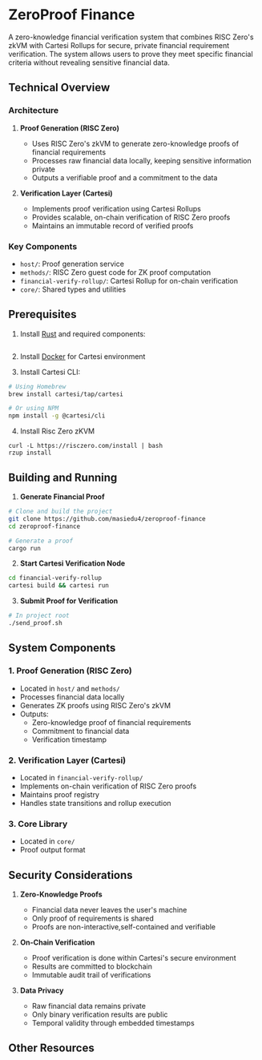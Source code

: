 # ZeroProof Finance

A zero-knowledge financial verification system that combines RISC Zero's zkVM with Cartesi Rollups for secure, private financial requirement verification. The system allows users to prove they meet specific financial criteria without revealing sensitive financial data.

## Technical Overview

### Architecture
1. **Proof Generation (RISC Zero)**
   - Uses RISC Zero's zkVM to generate zero-knowledge proofs of financial requirements
   - Processes raw financial data locally, keeping sensitive information private
   - Outputs a verifiable proof and a commitment to the data

2. **Verification Layer (Cartesi)**
   - Implements proof verification using Cartesi Rollups
   - Provides scalable, on-chain verification of RISC Zero proofs
   - Maintains an immutable record of verified proofs

### Key Components
- `host/`: Proof generation service
- `methods/`: RISC Zero guest code for ZK proof computation
- `financial-verify-rollup/`: Cartesi Rollup for on-chain verification
- `core/`: Shared types and utilities

## Prerequisites

1. Install [Rust](https://rustup.rs/) and required components:
```bash
```

2. Install [Docker](https://docs.docker.com/get-docker/) for Cartesi environment

3. Install Cartesi CLI:
```bash
# Using Homebrew
brew install cartesi/tap/cartesi

# Or using NPM
npm install -g @cartesi/cli
```

4. Install Risc Zero zKVM
```
curl -L https://risczero.com/install | bash
rzup install
```

## Building and Running

1. **Generate Financial Proof**
```bash
# Clone and build the project
git clone https://github.com/masiedu4/zeroproof-finance
cd zeroproof-finance

# Generate a proof
cargo run
```

2. **Start Cartesi Verification Node**
```bash
cd financial-verify-rollup
cartesi build && cartesi run
```

3. **Submit Proof for Verification**
```bash
# In project root
./send_proof.sh
```

## System Components

### 1. Proof Generation (RISC Zero)
- Located in `host/` and `methods/`
- Processes financial data locally
- Generates ZK proofs using RISC Zero's zkVM
- Outputs:
  - Zero-knowledge proof of financial requirements
  - Commitment to financial data
  - Verification timestamp

### 2. Verification Layer (Cartesi)
- Located in `financial-verify-rollup/`
- Implements on-chain verification of RISC Zero proofs
- Maintains proof registry
- Handles state transitions and rollup execution

### 3. Core Library
- Located in `core/`
- Proof output format


## Security Considerations

1. **Zero-Knowledge Proofs**
   - Financial data never leaves the user's machine
   - Only proof of requirements is shared
   - Proofs are non-interactive,self-contained and verifiable

2. **On-Chain Verification**
   - Proof verification is done within Cartesi's secure environment
   - Results are committed to blockchain
   - Immutable audit trail of verifications

3. **Data Privacy**
   - Raw financial data remains private
   - Only binary verification results are public
   - Temporal validity through embedded timestamps


## Other Resources


